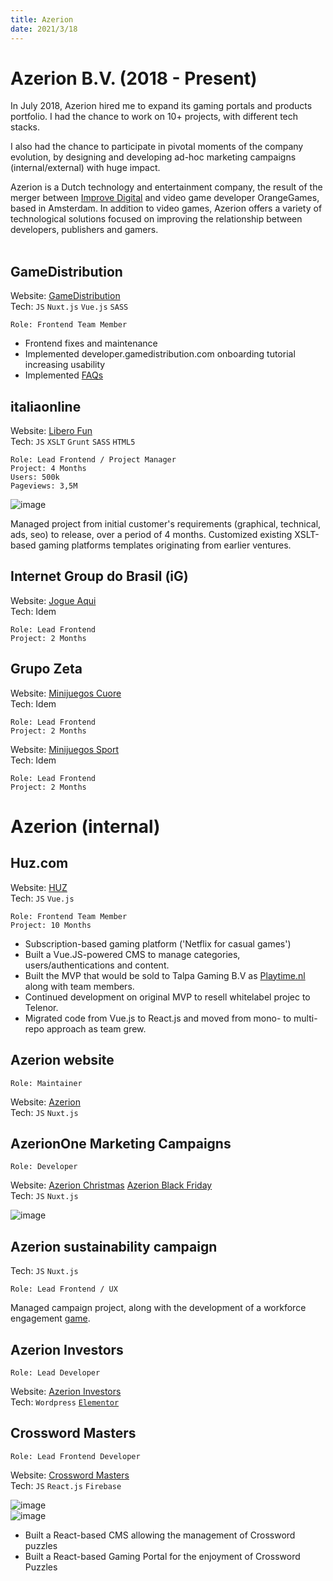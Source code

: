 ```yaml
---
title: Azerion
date: 2021/3/18
---
```

###

# Azerion B.V. (2018 - Present)

In July 2018, Azerion hired me to expand its gaming portals and products portfolio. I had the chance to work on 10+ projects, with different tech stacks.  

I also had the chance to participate in pivotal moments of the company evolution, by designing and developing ad-hoc marketing campaigns (internal/external) with huge impact.
  
Azerion is a Dutch technology and entertainment company, the result of the merger between [Improve Digital](https://improvedigital.com) and video game developer OrangeGames, based in Amsterdam. In addition to video games, Azerion offers a variety of technological solutions focused on improving the relationship between developers, publishers and gamers.<br/><br/>

## GameDistribution  
Website: <a href="https://gamedistribution.com" target="_blank">GameDistribution</a>   
Tech:  `JS` `Nuxt.js` `Vue.js` `SASS` 
```
Role: Frontend Team Member
```

- Frontend fixes and maintenance
- Implemented developer.gamedistribution.com onboarding tutorial increasing usability
- Implemented <a href="https://faq.gamedistribution.com" target="_blank">FAQs</a>  

## italiaonline   


Website: <a href="https://funfree.libero.it" target="_blank">Libero Fun</a>  
Tech:  `JS` `XSLT` `Grunt` `SASS` `HTML5`  

```  
Role: Lead Frontend / Project Manager
Project: 4 Months
Users: 500k
Pageviews: 3,5M
```  

![image](/images/lib1.png#lib1)  
  

Managed project from initial customer's requirements (graphical, technical, ads, seo) to release, over a period of 4 months. Customized existing XSLT-based gaming platforms templates originating from earlier ventures.

## Internet Group do Brasil (iG)  
Website: <a href="https://jogueaqui.ig.com.br/" target="_blank">Jogue Aqui</a>  
Tech: Idem

```
Role: Lead Frontend
Project: 2 Months
```

## Grupo Zeta  
Website: <a href="https://minijuegos.cuore.es" target="_blank">Minijuegos Cuore</a>  
Tech: Idem

```
Role: Lead Frontend
Project: 2 Months
```  

Website: <a href="https://minijuegos.sport.es" target="_blank">Minijuegos Sport</a>  
Tech: Idem

```
Role: Lead Frontend
Project: 2 Months
```

###

# Azerion (internal)

## Huz.com  
Website: <a href="https://huz.com" target="_blank">HUZ</a>  
Tech:  `JS` `Vue.js`


```
Role: Frontend Team Member
Project: 10 Months
```
- Subscription-based gaming platform ('Netflix for casual games')
- Built a Vue.JS-powered CMS to manage categories, users/authentications and content.
- Built the MVP that would be sold to Talpa Gaming B.V as [Playtime.nl](https://playtime.nl) along with team members.
- Continued development on original MVP to resell whitelabel projec to Telenor.
- Migrated code from Vue.js to React.js and moved from mono- to multi-repo approach as team grew.
  
## Azerion website

```
Role: Maintainer
```
Website: <a href="https://azerion.com" target="_blank">Azerion</a>  
Tech:  `JS` `Nuxt.js`  

## AzerionOne Marketing Campaigns

```
Role: Developer
```
Website: <a href="https://azerion.com/christmas-offer" target="_blank">Azerion Christmas</a> <a href="https://azerion.com/black-friday" target="_blank">Azerion Black Friday</a>   
Tech:  `JS` `Nuxt.js`  

![image](/images/azer1.png#azer1)


##  Azerion sustainability campaign

Tech:  `JS` `Nuxt.js`  

```
Role: Lead Frontend / UX
```

Managed campaign project, along with the development of a workforce engagement <a href="https://azerion.com/responsibility/challenge" target="_blank">game</a>.

## Azerion Investors

```
Role: Lead Developer
```
Website: <a href="https://azerion-investors.com" target="_blank">Azerion Investors</a>   
Tech:  `Wordpress` <a href="https://elementor.com/features/editor/" target="_blank">`Elementor`</a>

## Crossword Masters 

```
Role: Lead Frontend Developer
```

Website: <a href="https://crossword-dev-298911.web.app/" target="_blank">Crossword Masters</a>  
Tech:  `JS` `React.js` `Firebase`  

![image](/images/cross1.png#azer1)  
![image](/images/cross2.png#azer1)  

- Built a React-based CMS allowing the management of Crossword puzzles
- Built a React-based Gaming Portal for the enjoyment of Crossword Puzzles







